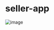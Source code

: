 # seller-app
![image](https://github.com/i-m-rishabh/seller-app/assets/103870786/207be4fb-a500-469d-98c4-c626f8a5f2c3)
